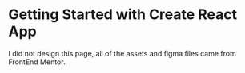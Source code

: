 # Getting Started with Create React App

I did not design this page, all of the assets and figma files came from FrontEnd Mentor. 
